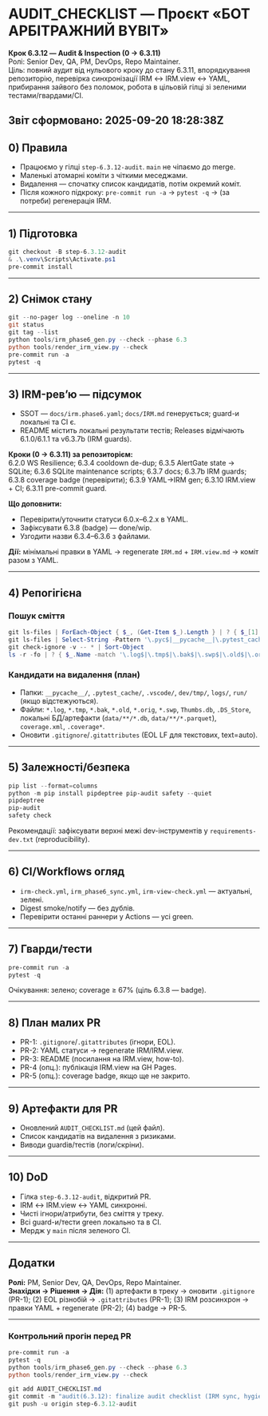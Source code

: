 # AUDIT_CHECKLIST — Проєкт «БОТ АРБІТРАЖНИЙ BYBIT»
**Крок 6.3.12 — Audit & Inspection (0 → 6.3.11)**  
Ролі: Senior Dev, QA, PM, DevOps, Repo Maintainer.  
Ціль: повний аудит від нульового кроку до стану 6.3.11, впорядкування репозиторію, перевірка синхронізації IRM ↔ IRM.view ↔ YAML, прибирання зайвого без поломок, робота в цільовій гілці зі зеленими тестами/гвардами/CI.

**Звіт сформовано:** 2025-09-20 18:28:38Z
---

## 0) Правила
- Працюємо у гілці `step-6.3.12-audit`. `main` не чіпаємо до merge.
- Маленькі атомарні коміти з чіткими меседжами.
- Видалення — спочатку список кандидатів, потім окремий коміт.
- Після кожного підкроку: `pre-commit run -a` → `pytest -q` → (за потреби) регенерація IRM.

---

## 1) Підготовка
```powershell
git checkout -B step-6.3.12-audit
& .\.venv\Scripts\Activate.ps1
pre-commit install
```

---

## 2) Снімок стану
```powershell
git --no-pager log --oneline -n 10
git status
git tag --list
python tools/irm_phase6_gen.py --check --phase 6.3
python tools/render_irm_view.py --check
pre-commit run -a
pytest -q
```

---

## 3) IRM-рев’ю — підсумок
- SSOT — `docs/irm.phase6.yaml`; `docs/IRM.md` генерується; guard-и локальні та CI є.
- README містить локальні результати тестів; Releases відмічають 6.1.0/6.1.1 та v6.3.7b (IRM guards).

**Кроки (0 → 6.3.11) за репозиторієм:**  
6.2.0 WS Resilience; 6.3.4 cooldown de-dup; 6.3.5 AlertGate state → SQLite; 6.3.6 SQLite maintenance scripts; 6.3.7 docs; 6.3.7b IRM guards; 6.3.8 coverage badge (перевірити); 6.3.9 YAML→IRM gen; 6.3.10 IRM.view + CI; 6.3.11 pre-commit guard.

**Що доповнити:**  
- Перевірити/уточнити статуси 6.0.x–6.2.x в YAML.  
- Зафіксувати 6.3.8 (badge) — done/wip.  
- Узгодити назви 6.3.4–6.3.6 з файлами.

**Дії:** мінімальні правки в YAML → regenerate `IRM.md` + `IRM.view.md` → коміт разом з YAML.

---

## 4) Репогігієна
### Пошук сміття
```powershell
git ls-files | ForEach-Object { $_, (Get-Item $_).Length } | ? { $_[1] -gt 5MB }
git ls-files | Select-String -Pattern '\.pyc$|__pycache__|\.pytest_cache|\.coverage|\.DS_Store|Thumbs\.db|^dev/|^tmp/|^\.vscode/'
git check-ignore -v -- * | Sort-Object
ls -r -fo | ? { $_.Name -match '\.log$|\.tmp$|\.bak$|\.swp$|\.old$|\.orig$|^~|^#|\.ipynb_checkpoints' } | % FullName
```

### Кандидати на видалення (план)
- Папки: `__pycache__/`, `.pytest_cache/`, `.vscode/`, `dev/tmp/`, `logs/`, `run/` (якщо відстежуються).
- Файли: `*.log`, `*.tmp`, `*.bak`, `*.old`, `*.orig`, `*.swp`, `Thumbs.db`, `.DS_Store`, локальні БД/артефакти (`data/**/*.db`, `data/**/*.parquet`), `coverage.xml`, `.coverage*`.
- Оновити `.gitignore`/`.gitattributes` (EOL LF для текстових, text=auto).

---

## 5) Залежності/безпека
```powershell
pip list --format=columns
python -m pip install pipdeptree pip-audit safety --quiet
pipdeptree
pip-audit
safety check
```
Рекомендації: зафіксувати верхні межі dev-інструментів у `requirements-dev.txt` (reproducibility).

---

## 6) CI/Workflows огляд
- `irm-check.yml`, `irm_phase6_sync.yml`, `irm-view-check.yml` — актуальні, зелені.
- Digest smoke/notify — без дублів.
- Перевірити останні раннери у Actions — усі green.

---

## 7) Гварди/тести
```powershell
pre-commit run -a
pytest -q
```
Очікування: зелено; coverage ≥ 67% (ціль 6.3.8 — badge).

---

## 8) План малих PR
- PR-1: `.gitignore`/`.gitattributes` (ігнори, EOL).
- PR-2: YAML статуси → regenerate IRM/IRM.view.
- PR-3: README (посилання на IRM.view, how-to).
- PR-4 (опц.): публікація IRM.view на GH Pages.
- PR-5 (опц.): coverage badge, якщо ще не закрито.

---

## 9) Артефакти для PR
- Оновлений `AUDIT_CHECKLIST.md` (цей файл).
- Список кандидатів на видалення з ризиками.
- Виводи guardів/тестів (логи/скріни).

---

## 10) DoD
- Гілка `step-6.3.12-audit`, відкритий PR.
- IRM ↔ IRM.view ↔ YAML синхронні.
- Чисті ігнори/атрибути, без сміття у треку.
- Всі guard-и/тести green локально та в CI.
- Мердж у `main` після зеленого CI.

---

## Додатки
**Ролі:** PM, Senior Dev, QA, DevOps, Repo Maintainer.  
**Знахідки → Рішення → Дія:** (1) артефакти в треку → оновити `.gitignore` (PR-1); (2) EOL різнобій → `.gitattributes` (PR-1); (3) IRM розсинхрон → правки YAML + regenerate (PR-2); (4) badge → PR-5.

---

### Контрольний прогін перед PR
```powershell
pre-commit run -a
pytest -q
python tools/irm_phase6_gen.py --check --phase 6.3
python tools/render_irm_view.py --check

git add AUDIT_CHECKLIST.md
git commit -m "audit(6.3.12): finalize audit checklist (IRM sync, hygiene plan, CI/tests)"
git push -u origin step-6.3.12-audit
```
